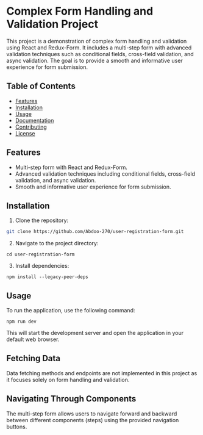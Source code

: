 # Complex Form Handling and Validation Project

This project is a demonstration of complex form handling and validation using React and Redux-Form. It includes a multi-step form with advanced validation techniques such as conditional fields, cross-field validation, and async validation. The goal is to provide a smooth and informative user experience for form submission.

## Table of Contents

- [Features](#features)
- [Installation](#installation)
- [Usage](#usage)
- [Documentation](#documentation)
- [Contributing](#contributing)
- [License](#license)

## Features

- Multi-step form with React and Redux-Form.
- Advanced validation techniques including conditional fields, cross-field validation, and async validation.
- Smooth and informative user experience for form submission.

## Installation

1. Clone the repository:

```bash
git clone https://github.com/Abdoo-270/user-registration-form.git

```

2. Navigate to the project directory:

```
cd user-registration-form
```

3. Install dependencies:

```
npm install --legacy-peer-deps
```

## Usage

To run the application, use the following command:

```
npm run dev
```

This will start the development server and open the application in your default web browser.

## Fetching Data

Data fetching methods and endpoints are not implemented in this project as it focuses solely on form handling and validation.

## Navigating Through Components

The multi-step form allows users to navigate forward and backward between different components (steps) using the provided navigation buttons.
